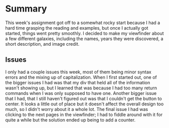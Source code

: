 # Summary

This week's assignment got off to a somewhat rocky start because I had a hard time grasping the reading and examples, but once I actually got started, things went pretty smoothly. I decided to make my viewfinder about a few different galaxies, including the names, years they were discovered, a short description, and image credit.

## Issues

I only had a couple issues this week, most of them being minor syntax errors and the mixing up of capitalization. When I first started out, one of the bigger issues I had was that my div that held all of the information wasn't showing up, but I learned that was because I had too many return commands when I was only supposed to have one. Another bigger issue that I had, that I still haven't figured out was that I couldn't get the button to center. It looks a little out of place but it doesn't affect the overall design too much, so I didn't worry about it a whole lot. The final issue I had was clicking to the next pages in the viewfinder; I had to fiddle around with it for quite a while but the solution ended up being to add a counter.
